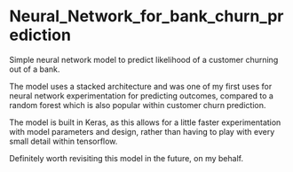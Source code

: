 # Neural_Network_for_bank_churn_prediction
Simple neural network model to predict likelihood of a customer churning out of a bank.

The model uses a stacked architecture and was one of my first uses for neural network experimentation for predicting outcomes, compared to a random forest which is also popular within customer churn prediction.

The model is built in Keras, as this allows for a little faster experimentation with model parameters and design, rather than having to play with every small detail within tensorflow.

Definitely worth revisiting this model in the future, on my behalf.
